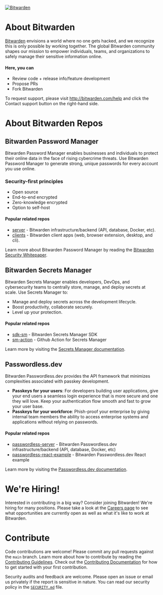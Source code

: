 <p align="left">
    <a href="https://bitwarden.com" target="_blank">
        <img src="https://github.com/bitwarden/.github/blob/main/images/logo-horizontal-blue.svg" alt="Bitwarden" />
    </a>
</p>

# About Bitwarden

<a href="https://bitwarden.com" target="_blank">Bitwarden</a> envisions a world where no one gets hacked, and we recognize this is only possible by working together. The global Bitwarden community shapes our mission to empower individuals, teams, and organizations to safely manage their sensitive information online.

#### Here, you can
<ul>
    <li>Review code + release info/feature development
    <li>Propose PRs
    <li>Fork Bitwarden
</ul>

To request support, please visit http://bitwarden.com/help and click the Contact support button on the right-hand side.
# About Bitwarden Repos

## Bitwarden Password Manager

Bitwarden Password Manager enables businesses and individuals to protect their online data in the face of rising cybercrime threats. Use Bitwarden Password Manager to generate strong, unique passwords for every account you use online.

### Security-first principles
<ul>
    <li>Open source
    <li>End-to-end encrypted
    <li>Zero-knowledge encrypted
    <li>Option to self-host
</ul>

#### Popular related repos
<ul>
    <li><a href="https://github.com/bitwarden/server">server</a> - Bitwarden infrastructure/backend (API, database, Docker, etc).
    <li><a href="https://github.com/bitwarden/clients">clients</a> - Bitwarden client apps (web, browser extension, desktop, and cli).
</ul>
Learn more about Bitwarden Password Manager by reading the <a href="https://bitwarden.com/help/bitwarden-security-white-paper/" target="_blank">Bitwarden Security Whitepaper</a>.

## Bitwarden Secrets Manager

Bitwarden Secrets Manager enables developers, DevOps, and cybersecurity teams to centrally store, manage, and deploy secrets at scale. Use Secrets Manager to:
<ul>
    <li>Manage and deploy secrets across the development lifecycle.
    <li>Boost productivity, collaborate securely.
    <li>Level up your protection.
</ul>

#### Popular related repos
<ul>
    <li><a href="https://github.com/bitwarden/sdk-sm">sdk-sm</a> - Bitwarden Secrets Manager SDK
    <li><a href="https://github.com/bitwarden/sm-action">sm-action</a> - Github Action for Secrets Manager
</ul>
Learn more by visiting the <a href="https://bitwarden.com/help/secrets-manager-overview/" target="_blank">Secrets Manager documentation</a>.

## Passwordless.dev

Bitwarden Passwordless.dev provides the API framework that minimizes complexities associated with passkey development.
<ul>
    <li><b>Passkeys for your users</b>: For developers building user applications, give your end users a seamless login experience that is more secure and one they will love. Keep your authentication flow smooth and fast to grow your user base.
    <li><b>Passkeys for your workforce</b>: Phish-proof your enterprise by giving internal team members the ability to access enterprise systems and applications without relying on passwords.
</ul>

#### Popular related repos
<ul>
    <li><a href="https://github.com/bitwarden/passwordless-server">passwordless-server</a> - Bitwarden Passwordless.dev infrastructure/backend (API, database, Docker, etc)
    <li><a href="https://github.com/bitwarden/passwordless-react-example">passwordless-react-example</a> - Bitwarden Passwordless.dev React example
</ul>
Learn more by visiting the <a href="https://docs.passwordless.dev/" target="_blank"> Passwordless.dev documentation</a>.
</p>

# We're Hiring!

Interested in contributing in a big way? Consider joining Bitwarden! We're hiring for many positions. Please take a look at the [Careers page](https://bitwarden.com/careers/) to see what opportunities are currently open as well as what it's like to work at Bitwarden.

# Contribute

Code contributions are welcome! Please commit any pull requests against the `main` branch. Learn more about how to contribute by reading the [Contributing Guidelines](https://contributing.bitwarden.com/contributing/). Check out the [Contributing Documentation](https://contributing.bitwarden.com/) for how to get started with your first contribution.

Security audits and feedback are welcome. Please open an issue or email us privately if the report is sensitive in nature. You can read our security policy in the [`SECURITY.md`](/SECURITY.md) file.
